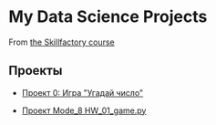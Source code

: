 # My Data Science Projects

From [the Skillfactory course](https://skillfactory.ru/data-scientist-pro)

## Проекты

* [Проект 0: Игра "Угадай число"](https://github.com/piviki/skillfactory_DS/tree/main/project_0)

* [Проект Mode_8 HW_01_game.py](https://github.com/piviki/skillfactory_DS/tree/main/Test_8.1.%20Mode_8%20_HW-01_)




